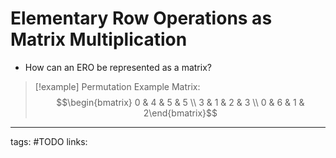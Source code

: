 # Elementary Row Operations as Matrix Multiplication

- How can an ERO be represented as a matrix?

 > [!example] Permutation
> Example Matrix:
> $$\begin{bmatrix} 0 & 4 & 5 & 5 \\ 3 & 1 & 2 & 3 \\ 0 & 6 & 1 & 2\end{bmatrix}$$


---
tags: #TODO
links: